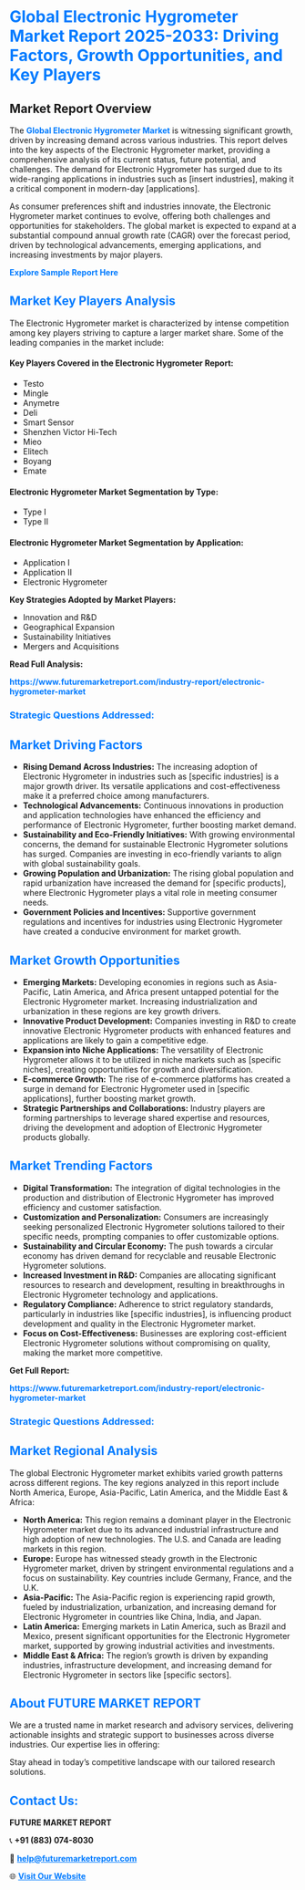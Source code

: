<h1 style="color: #007BFF;">Global Electronic Hygrometer Market Report 2025-2033: Driving Factors, Growth Opportunities, and Key Players</h1>

<section id="overview">
<h2>Market Report Overview</h2>
<p>The <a href="https://www.futuremarketreport.com/industry-report/electronic-hygrometer-market" style="color: #007BFF; text-decoration: none;"><strong>Global Electronic Hygrometer Market</strong></a> is witnessing significant growth, driven by increasing demand across various industries. This report delves into the key aspects of the Electronic Hygrometer market, providing a comprehensive analysis of its current status, future potential, and challenges. The demand for Electronic Hygrometer has surged due to its wide-ranging applications in industries such as [insert industries], making it a critical component in modern-day [applications].</p>
<p>As consumer preferences shift and industries innovate, the Electronic Hygrometer market continues to evolve, offering both challenges and opportunities for stakeholders. The global market is expected to expand at a substantial compound annual growth rate (CAGR) over the forecast period, driven by technological advancements, emerging applications, and increasing investments by major players.</p>
</section>

<section id="overview">
<p><a href="https://www.futuremarketreport.com/request-sample/reportId=112540" style="color: #007BFF; text-decoration: none;"><strong>Explore Sample Report Here</strong></a></p>
</section>

<section id="key-players">
<h2 style="color: #007BFF;">Market Key Players Analysis</h2>
<p>The Electronic Hygrometer market is characterized by intense competition among key players striving to capture a larger market share. Some of the leading companies in the market include:</p>
<h4>Key Players Covered in the Electronic Hygrometer Report:</h4>
<ul><li>Testo</li><li>Mingle</li><li>Anymetre</li><li>Deli</li><li>Smart Sensor</li><li>Shenzhen Victor Hi-Tech</li><li>Mieo</li><li>Elitech</li><li>Boyang</li><li>Emate</li></ul>
<h4>Electronic Hygrometer Market Segmentation by Type:</h4>
<ul><li>Type I</li><li>Type II</li></ul>

<h4>Electronic Hygrometer Market Segmentation by Application:</h4>
<ul><li>Application I</li><li>Application II</li><li>Electronic Hygrometer</li></ul>
<p><strong>Key Strategies Adopted by Market Players:</strong></p>
<ul>
<li>Innovation and R&D</li>
<li>Geographical Expansion</li>
<li>Sustainability Initiatives</li>
<li>Mergers and Acquisitions</li>
</ul>
</section>

<section>
<p><strong>Read Full Analysis: </strong></p><a href="https://www.futuremarketreport.com/industry-report/electronic-hygrometer-market" style="color: #007BFF; text-decoration: none;"><strong>https://www.futuremarketreport.com/industry-report/electronic-hygrometer-market</strong></a>
<h3 style="color: #007BFF;">Strategic Questions Addressed:</h3>
</section>

<section id="driving-factors">
<h2 style="color: #007BFF;">Market Driving Factors</h2>
<ul>
<li><strong>Rising Demand Across Industries:</strong> The increasing adoption of Electronic Hygrometer in industries such as [specific industries] is a major growth driver. Its versatile applications and cost-effectiveness make it a preferred choice among manufacturers.</li>
<li><strong>Technological Advancements:</strong> Continuous innovations in production and application technologies have enhanced the efficiency and performance of Electronic Hygrometer, further boosting market demand.</li>
<li><strong>Sustainability and Eco-Friendly Initiatives:</strong> With growing environmental concerns, the demand for sustainable Electronic Hygrometer solutions has surged. Companies are investing in eco-friendly variants to align with global sustainability goals.</li>
<li><strong>Growing Population and Urbanization:</strong> The rising global population and rapid urbanization have increased the demand for [specific products], where Electronic Hygrometer plays a vital role in meeting consumer needs.</li>
<li><strong>Government Policies and Incentives:</strong> Supportive government regulations and incentives for industries using Electronic Hygrometer have created a conducive environment for market growth.</li>
</ul>
</section>

<section id="growth-opportunities">
<h2 style="color: #007BFF;">Market Growth Opportunities</h2>
<ul>
<li><strong>Emerging Markets:</strong> Developing economies in regions such as Asia-Pacific, Latin America, and Africa present untapped potential for the Electronic Hygrometer market. Increasing industrialization and urbanization in these regions are key growth drivers.</li>
<li><strong>Innovative Product Development:</strong> Companies investing in R&D to create innovative Electronic Hygrometer products with enhanced features and applications are likely to gain a competitive edge.</li>
<li><strong>Expansion into Niche Applications:</strong> The versatility of Electronic Hygrometer allows it to be utilized in niche markets such as [specific niches], creating opportunities for growth and diversification.</li>
<li><strong>E-commerce Growth:</strong> The rise of e-commerce platforms has created a surge in demand for Electronic Hygrometer used in [specific applications], further boosting market growth.</li>
<li><strong>Strategic Partnerships and Collaborations:</strong> Industry players are forming partnerships to leverage shared expertise and resources, driving the development and adoption of Electronic Hygrometer products globally.</li>
</ul>
</section>

<section id="trending-factors">
<h2 style="color: #007BFF;">Market Trending Factors</h2>
<ul>
<li><strong>Digital Transformation:</strong> The integration of digital technologies in the production and distribution of Electronic Hygrometer has improved efficiency and customer satisfaction.</li>
<li><strong>Customization and Personalization:</strong> Consumers are increasingly seeking personalized Electronic Hygrometer solutions tailored to their specific needs, prompting companies to offer customizable options.</li>
<li><strong>Sustainability and Circular Economy:</strong> The push towards a circular economy has driven demand for recyclable and reusable Electronic Hygrometer solutions.</li>
<li><strong>Increased Investment in R&D:</strong> Companies are allocating significant resources to research and development, resulting in breakthroughs in Electronic Hygrometer technology and applications.</li>
<li><strong>Regulatory Compliance:</strong> Adherence to strict regulatory standards, particularly in industries like [specific industries], is influencing product development and quality in the Electronic Hygrometer market.</li>
<li><strong>Focus on Cost-Effectiveness:</strong> Businesses are exploring cost-efficient Electronic Hygrometer solutions without compromising on quality, making the market more competitive.</li>
</ul>
</section>

<section>
<p><strong>Get Full Report: </strong></p><a href="https://www.futuremarketreport.com/industry-report/electronic-hygrometer-market" style="color: #007BFF; text-decoration: none;"><strong>https://www.futuremarketreport.com/industry-report/electronic-hygrometer-market</strong></a>
<h3 style="color: #007BFF;">Strategic Questions Addressed:</h3>
</section>


<section id="regional-analysis">
<h2 style="color: #007BFF;">Market Regional Analysis</h2>
<p>The global Electronic Hygrometer market exhibits varied growth patterns across different regions. The key regions analyzed in this report include North America, Europe, Asia-Pacific, Latin America, and the Middle East & Africa:</p>
<ul>
<li><strong>North America:</strong> This region remains a dominant player in the Electronic Hygrometer market due to its advanced industrial infrastructure and high adoption of new technologies. The U.S. and Canada are leading markets in this region.</li>
<li><strong>Europe:</strong> Europe has witnessed steady growth in the Electronic Hygrometer market, driven by stringent environmental regulations and a focus on sustainability. Key countries include Germany, France, and the U.K.</li>
<li><strong>Asia-Pacific:</strong> The Asia-Pacific region is experiencing rapid growth, fueled by industrialization, urbanization, and increasing demand for Electronic Hygrometer in countries like China, India, and Japan.</li>
<li><strong>Latin America:</strong> Emerging markets in Latin America, such as Brazil and Mexico, present significant opportunities for the Electronic Hygrometer market, supported by growing industrial activities and investments.</li>
<li><strong>Middle East & Africa:</strong> The region’s growth is driven by expanding industries, infrastructure development, and increasing demand for Electronic Hygrometer in sectors like [specific sectors].</li>
</ul>
</section>

<footer>
<h2 style="color: #007BFF;">About FUTURE MARKET REPORT</h2>
<p>We are a trusted name in market research and advisory services, delivering actionable insights and strategic support to businesses across diverse industries. Our expertise lies in offering:</p>

<p>Stay ahead in today’s competitive landscape with our tailored research solutions.</p>

<h2 style="color: #007BFF;">Contact Us:</h2>
<p><strong>FUTURE MARKET REPORT</strong></p>
<p>📞 <strong>+91 (883) 074-8030</strong></p>
<p>📧 <strong><a href="mailto:help@futuremarketreport.com" style="color: #007BFF;">help@futuremarketreport.com</a></strong></p>
<p>🌐 <strong><a href="https://www.futuremarketreport.com/" style="color: #007BFF;">Visit Our Website</a></strong></p>
</footer>